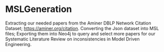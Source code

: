 # MSLGeneration

Extracting our needed papers from the Aminer DBLP Network Citation Dataset; https://aminer.org/citation. 
Converting the Json dataset into MSL files;
Exporting them into Neo4j to query and select more papers for our Systematic Literature Review on inconsistencies in Model Driven Engineering.
